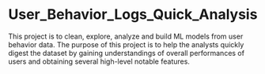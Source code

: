 # User_Behavior_Logs_Quick_Analysis
This project is to clean, explore, analyze and build ML models from user behavior data. The purpose of this project is to help the analysts quickly digest the dataset by gaining understandings of overall performances of users and obtaining several high-level notable features.
